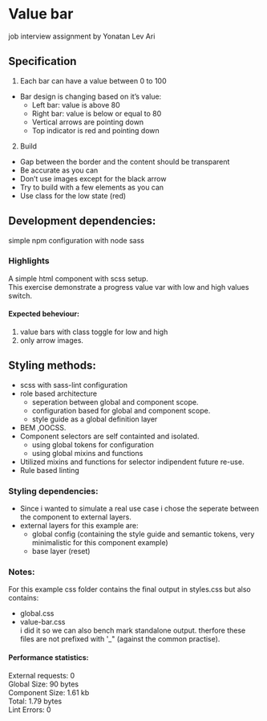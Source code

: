# Value bar
job interview assignment by Yonatan Lev Ari

## Specification
1. Each bar can have a value between 0 to 100  
  - Bar design is changing based on it’s value:
    - Left bar: value is above 80
    - Right bar: value is below or equal to 80  
    - Vertical arrows are pointing down  
    - Top indicator is red and pointing down
2. Build 
  - Gap between the border and the content should be transparent  
  - Be accurate as you can  
  - Don’t use images except for the black arrow  
  - Try to build with a few elements as you can  
  - Use class for the low state (red)

## Development dependencies:
simple npm configuration with node sass


### Highlights
A simple html component with scss setup.  
This exercise demonstrate a progress value var with low and high values switch. 

#### Expected beheviour: 
1. value bars with class toggle for low and high
1. only arrow images.

## Styling methods: 
- scss with sass-lint configuration
- role based architecture
  - seperation between global and component scope.
  - configuration based for global and component scope.
  - style guide as a global definition layer
- BEM ,OOCSS.
- Component selectors are self containted and isolated.  
  - using global tokens for configuration
  - using global mixins and functions
- Utilized mixins and functions for selector indipendent future re-use.
- Rule based linting


### Styling dependencies: 
- Since i wanted to simulate a real use case i chose the seperate between the component to external layers.
- external layers for this example are:
  - global config (containing the style guide and semantic tokens, very minimalistic for this component example)
  - base layer (reset)

### Notes:
For this example css folder contains the final output in styles.css but also contains:  
- global.css  
- value-bar.css  
i did it so we can also bench mark standalone output. 
therfore these files are not prefixed with '_" (against the common practise).

#### Performance statistics:
External requests: 0  
Global Size: 90 bytes  
Component Size: 1.61 kb  
Total: 1.79 bytes    
Lint Errors: 0
